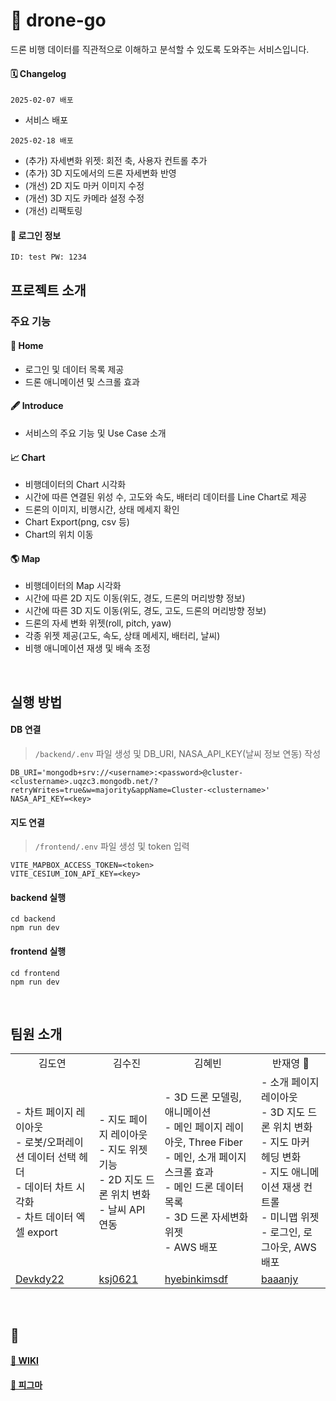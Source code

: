 # 🚀 drone-go
드론 비행 데이터를 직관적으로 이해하고 분석할 수 있도록 도와주는 서비스입니다. 
#### 🗓️ Changelog
`2025-02-07 배포` 
- 서비스 배포

`2025-02-18 배포` 
- (추가) 자세변화 위젯: 회전 축, 사용자 컨트롤 추가
- (추가) 3D 지도에서의 드론 자세변화 반영
- (개선) 2D 지도 마커 이미지 수정
- (개선) 3D 지도 카메라 설정 수정
- (개선) 리팩토링


#### 🔑 로그인 정보
```
ID: test PW: 1234
```

## 프로젝트 소개
### 주요 기능
#### 🏡 Home
- 로그인 및 데이터 목록 제공
- 드론 애니메이션 및 스크롤 효과
#### 🖋️ Introduce
- 서비스의 주요 기능 및 Use Case 소개
#### 📈 Chart
- 비행데이터의 Chart 시각화
- 시간에 따른 연결된 위성 수, 고도와 속도, 배터리 데이터를 Line Chart로 제공
- 드론의 이미지, 비행시간, 상태 메세지 확인
- Chart Export(png, csv 등)
- Chart의 위치 이동
#### 🌎 Map
- 비행데이터의 Map 시각화
- 시간에 따른 2D 지도 이동(위도, 경도, 드론의 머리방향 정보)
- 시간에 따른 3D 지도 이동(위도, 경도, 고도, 드론의 머리방향 정보)
- 드론의 자세 변화 위젯(roll, pitch, yaw)
- 각종 위젯 제공(고도, 속도, 상태 메세지, 배터리, 날씨)
- 비행 애니메이션 재생 및 배속 조정
<br/>

## 실행 방법
#### DB 연결
>`/backend/.env` 파일 생성 및 DB_URI, NASA_API_KEY(날씨 정보 연동) 작성
```
DB_URI='mongodb+srv://<username>:<password>@cluster-<clustername>.uqzc3.mongodb.net/?retryWrites=true&w=majority&appName=Cluster-<clustername>'
NASA_API_KEY=<key>
```

#### 지도 연결
>`/frontend/.env` 파일 생성 및 token 입력
```
VITE_MAPBOX_ACCESS_TOKEN=<token>
VITE_CESIUM_ION_API_KEY=<key>
```

#### backend 실행
```
cd backend
npm run dev
```

#### frontend 실행
```
cd frontend
npm run dev
```
<br/>


## 팀원 소개
<table>
  <tr align="center">
    <td>김도연</td>
    <td>김수진</td>
    <td>김혜빈</td>
    <td>반재영 🚩</td>
  </tr>
  <tr>
    <td>
      <div>
        - 차트 페이지 레이아웃<br/>
        - 로봇/오퍼레이션 데이터 선택 헤더<br/>
        - 데이터 차트 시각화<br/>
        - 차트 데이터 엑셀 export<br/>
      </div>
    </td>
    <td>
      <div>
        - 지도 페이지 레이아웃<br/>
        - 지도 위젯 기능<br/>
        - 2D 지도 드론 위치 변화<br/>
        - 날씨 API 연동<br/>
      </div>
    </td>
    <td>
      <div>
        - 3D 드론 모델링, 애니메이션<br/>
        - 메인 페이지 레이아웃, Three Fiber<br/>
        - 메인, 소개 페이지 스크롤 효과<br/>
        - 메인 드론 데이터 목록<br/>
        - 3D 드론 자세변화 위젯<br/>
        - AWS 배포<br/>
      </div>
    </td>
    <td>
      <div>
        - 소개 페이지 레이아웃<br/>
        - 3D 지도 드론 위치 변화<br/>
        - 지도 마커 헤딩 변화<br/>
        - 지도 애니메이션 재생 컨트롤<br/>
        - 미니맵 위젯<br/>
        - 로그인, 로그아웃, AWS 배포<br/>
      </div>
    </td>
  </tr>
  <tr>
    <td><a href="https://github.com/Devkdy22">Devkdy22</a></td>
    <td><a href="https://github.com/ksj0621">ksj0621</a></td>
    <td><a href="https://github.com/hyebinkimsdf">hyebinkimsdf</a></td>
    <td><a href="https://github.com/baaanjy">baaanjy</a></td>
  </tr>
</table>

<br/>

## 🔗
#### [📄 WIKI](https://github.com/ormcamp-fe-3rd/drone-go/wiki/Home)
#### [🎨 피그마](https://www.figma.com/design/eyJ9BGiaD3NO9xKcYjLSLC/DroneGo?node-id=0-1&t=VSSbvUxYUdEaGgDN-1)
